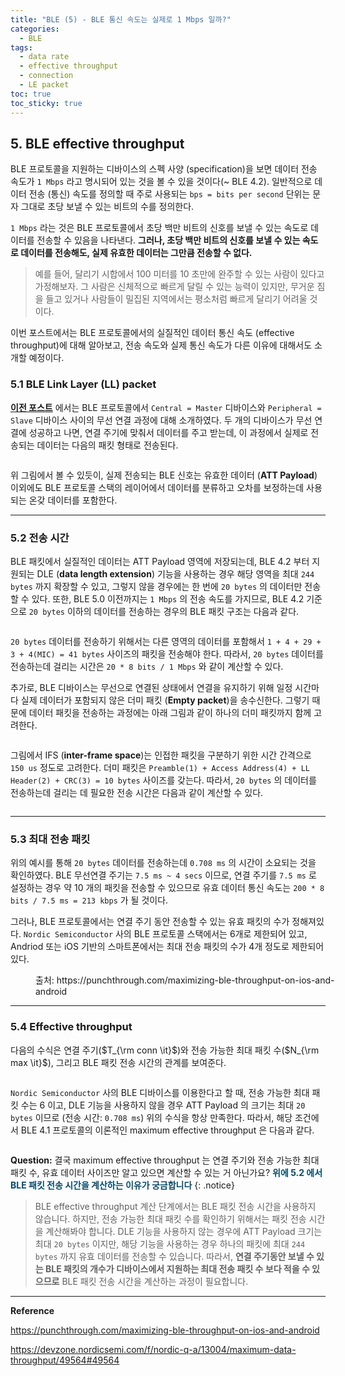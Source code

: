 ```yaml
---
title: "BLE (5) - BLE 통신 속도는 실제로 1 Mbps 일까?"
categories:
  - BLE
tags:
  - data rate
  - effective throughput
  - connection
  - LE packet
toc: true
toc_sticky: true
---
```


## 5. BLE effective throughput

BLE 프로토콜을 지원하는 디바이스의 스펙 사양 (specification)을 보면 데이터 전송 속도가 `1 Mbps` 라고 명시되어 있는 것을 볼 수 있을 것이다(~ BLE 4.2). 일반적으로 데이터 전송 (통신) 속도를 정의할 때 주로 사용되는 `bps = bits per second` 단위는 문자 그대로 초당 보낼 수 있는 비트의 수를 정의한다.

`1 Mbps` 라는 것은 BLE 프로토콜에서 초당 백만 비트의 신호를 보낼 수 있는 속도로 데이터를 전송할 수 있음을 나타낸다. **그러나, 초당 백만 비트의 신호를 보낼 수 있는 속도로 데이터를 전송해도, 실제 유효한 데이터는 그만큼 전송할 수 없다.**
>예를 들어, 달리기 시합에서 100 미터를 10 초만에 완주할 수 있는 사람이 있다고 가정해보자. 그 사람은 신체적으로 빠르게 달릴 수 있는 능력이 있지만, 무거운 짐을 들고 있거나 사람들이 밀집된 지역에서는 평소처럼 빠르게 달리기 어려울 것이다.

이번 포스트에서는 BLE 프로토콜에서의 실질적인 데이터 통신 속도 (effective throughput)에 대해 알아보고, 전송 속도와 실제 통신 속도가 다른 이유에 대해서도 소개할 예정이다.

### 5.1 BLE Link Layer (LL) packet

**[이전 포스트]()** 에서는 BLE 프로토콜에서 `Central = Master` 디바이스와 `Peripheral = Slave` 디바이스 사이의 무선 연결 과정에 대해 소개하였다. 두 개의 디바이스가 무선 연결에 성공하고 나면, 연결 주기에 맞춰서 데이터를 주고 받는데, 이 과정에서 실제로 전송되는 데이터는 다음의 패킷 형태로 전송된다.

<figure style="width: 100%">
  <img src="{{ site.url }}{{ site.baseurl }}/assets/images/ble5-fig-1.png" alt="">
</figure>

위 그림에서 볼 수 있듯이, 실제 전송되는 BLE 신호는 유효한 데이터 (**ATT Payload**) 이외에도 BLE 프로토콜 스택의 레이어에서 데이터를 분류하고 오차를 보정하는데 사용되는 온갖 데이터를 포함한다. 

---

### 5.2 전송 시간

BLE 패킷에서 실질적인 데이터는 ATT Payload 영역에 저장되는데, BLE 4.2 부터 지원되는 DLE (**data length extension**) 기능을 사용하는 경우 해당 영역을 최대 `244 bytes` 까지 확장할 수 있고, 그렇지 않을 경우에는 한 번에 `20 bytes` 의 데이터만 전송할 수 있다. 또한, BLE 5.0 이전까지는 `1 Mbps` 의 전송 속도를 가지므로, BLE 4.2 기준으로 `20 bytes` 이하의 데이터를 전송하는 경우의 BLE 패킷 구조는 다음과 같다.

<figure style="width: 100%">
  <img src="{{ site.url }}{{ site.baseurl }}/assets/images/ble5-fig-2.png" alt="">
</figure>

`20 bytes` 데이터를 전송하기 위해서는 다른 영역의 데이터를 포함해서 `1 + 4 + 29 + 3 + 4(MIC) = 41 bytes` 사이즈의 패킷을 전송해야 한다. 따라서, `20 bytes` 데이터를 전송하는데 걸리는 시간은 `20 * 8 bits / 1 Mbps` 와 같이 계산할 수 있다. 

추가로, BLE 디바이스는 무선으로 연결된 상태에서 연결을 유지하기 위해 일정 시간마다 실제 데이터가 포함되지 않은 더미 패킷 (**Empty packet**)을 송수신한다. 그렇기 때문에 데이터 패킷을 전송하는 과정에는 아래 그림과 같이 하나의 더미 패킷까지 함께 고려한다.

<figure style="width: 100%">
  <img src="{{ site.url }}{{ site.baseurl }}/assets/images/ble5-fig-3.png" alt="">
</figure>

그림에서 IFS (**inter-frame space**)는 인접한 패킷을 구분하기 위한 시간 간격으로 `150 us` 정도로 고려한다. 더미 패킷은 `Preamble(1) + Access Address(4) + LL Header(2) + CRC(3) = 10 bytes` 사이즈를 갖는다. 따라서, `20 bytes` 의 데이터를 전송하는데 걸리는 데 필요한 전송 시간은 다음과 같이 계산할 수 있다.

<figure style="width: 100%">
  <img src="{{ site.url }}{{ site.baseurl }}/assets/images/ble5-fig-4.png" alt="">
</figure>

---

### 5.3 최대 전송 패킷

위의 예시를 통해 `20 bytes` 데이터를 전송하는데 `0.708 ms` 의 시간이 소요되는 것을 확인하였다. BLE 무선연결 주기는 `7.5 ms ~ 4 secs` 이므로, 연결 주기를 `7.5 ms` 로 설정하는 경우 약 10 개의 패킷을 전송할 수 있으므로 유효 데이터 통신 속도는 `200 * 8 bits / 7.5 ms = 213 kbps` 가 될 것이다.

그러나, BLE 프로토콜에서는 연결 주기 동안 전송할 수 있는 유효 패킷의 수가 정해져있다. `Nordic Semiconductor` 사의 BLE 프로토콜 스택에서는 6개로 제한되어 있고, Andriod 또는 iOS 기반의 스마트폰에서는 최대 전송 패킷의 수가 4개 정도로 제한되어 있다.

<figure style="width: 100%">
  <img src="{{ site.url }}{{ site.baseurl }}/assets/images/ble5-fig-5.png" alt="">
  <figcaption>출처: https://punchthrough.com/maximizing-ble-throughput-on-ios-and-android </figcaption>
</figure>

---

### 5.4 Effective throughput

다음의 수식은 연결 주기($T_{\rm conn \it}$)와 전송 가능한 최대 패킷 수($N_{\rm max \it}$), 그리고 BLE 패킷 전송 시간의 관계를 보여준다. 

<figure style="width: 100%">
  <img src="{{ site.url }}{{ site.baseurl }}/assets/images/ble5-fig-6.png" alt="">
</figure>

`Nordic Semiconductor` 사의 BLE 디바이스를 이용한다고 할 때, 전송 가능한 최대 패킷 수는 6 이고, DLE 기능을 사용하지 않을 경우 ATT Payload 의 크기는 최대 `20 bytes` 이므로 (전송 시간: `0.708 ms`) 위의 수식을 항상 만족한다. 따라서, 해당 조건에서 BLE 4.1 프로토콜의 이론적인 maximum effective throughput 은 다음과 같다.

<figure style="width: 100%">
  <img src="{{ site.url }}{{ site.baseurl }}/assets/images/ble5-fig-7.png" alt="">
</figure>

**Question:** 결국 maximum effective throughput 는 연결 주기와 전송 가능한 최대 패킷 수, 유효 데이터 사이즈만 알고 있으면 계산할 수 있는 거 아닌가요? <span style="color:#084A68"><b>위에 5.2 에서 BLE 패킷 전송 시간을 계산하는 이유가 궁금합니다</b></span>
{: .notice}

>BLE effective throughput 계산 단계에서는 BLE 패킷 전송 시간을 사용하지 않습니다. 하지만, 전송 가능한 최대 패킷 수를 확인하기 위해서는 패킷 전송 시간을 계산해봐야 합니다. DLE 기능을 사용하지 않는 경우에 ATT Payload 크기는 최대 `20 bytes` 이지만, 해당 기능을 사용하는 경우 하나의 패킷에 최대 `244 bytes` 까지 유효 데이터를 전송할 수 있습니다. 따라서, **연결 주기동안 보낼 수 있는 BLE 패킷의 개수가 디바이스에서 지원하는 최대 전송 패킷 수 보다 적을 수 있으므로** BLE 패킷 전송 시간을 계산하는 과정이 필요합니다.
---

**Reference**

https://punchthrough.com/maximizing-ble-throughput-on-ios-and-android

https://devzone.nordicsemi.com/f/nordic-q-a/13004/maximum-data-throughput/49564#49564
